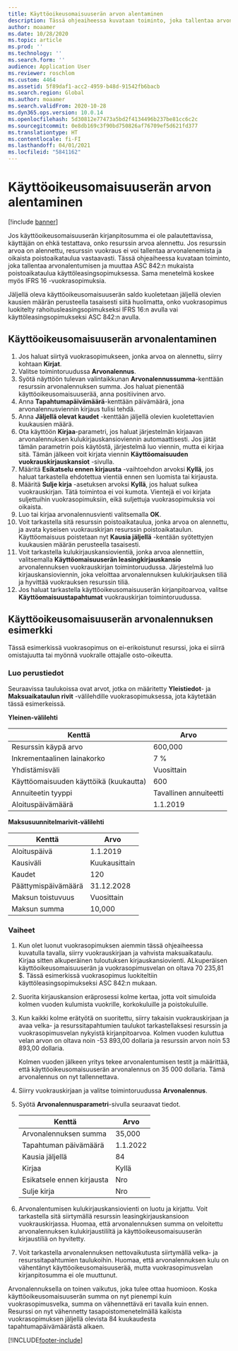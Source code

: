 ```yaml
---
title: Käyttöoikeusomaisuuserän arvon alentaminen
description: Tässä ohjeaiheessa kuvataan toiminto, joka tallentaa arvonalentumisen ja muuttaa ASC 842:n mukaista resurssin poistoaikataulua käyttöleasingsopimuksessa.
author: moaamer
ms.date: 10/28/2020
ms.topic: article
ms.prod: ''
ms.technology: ''
ms.search.form: ''
audience: Application User
ms.reviewer: roschlom
ms.custom: 4464
ms.assetid: 5f89daf1-acc2-4959-b48d-91542fb6bacb
ms.search.region: Global
ms.author: moaamer
ms.search.validFrom: 2020-10-28
ms.dyn365.ops.version: 10.0.14
ms.openlocfilehash: 5d30812e77473a5bd2f4134496b237be81cc6c2c
ms.sourcegitcommit: 0e8db169c3f90bd750826af76709ef5d621fd377
ms.translationtype: HT
ms.contentlocale: fi-FI
ms.lasthandoff: 04/01/2021
ms.locfileid: "5841162"
---
```

# <a name="impair-right-of-use-assets"></a>Käyttöoikeusomaisuuserän arvon alentaminen

[!include [banner](../includes/banner.md)]

Jos käyttöoikeusomaisuuserän kirjanpitosumma ei ole palautettavissa, käyttäjän on ehkä testattava, onko resurssin arvoa alennettu. Jos resurssin arvoa on alennettu, resurssin vuokraus ei voi tallentaa arvonalenemista ja oikaista poistoaikataulua vastaavasti. Tässä ohjeaiheessa kuvataan toiminto, joka tallentaa arvonalentumisen ja muuttaa ASC 842:n mukaista poistoaikataulua käyttöleasingsopimuksessa. Sama menetelmä koskee myös IFRS 16 -vuokrasopimuksia.

Jäljellä oleva käyttöoikeusomaisuuserän saldo kuoletetaan jäljellä olevien kausien määrän perusteella tasaisesti siitä huolimatta, onko vuokrasopimus luokitelty rahoitusleasingsopimukseksi IFRS 16:n avulla vai käyttöleasingsopimukseksi ASC 842:n avulla.

## <a name="impair-an-rou-asset"></a>Käyttöoikeusomaisuuserän arvonalentaminen

1. Jos haluat siirtyä vuokrasopimukseen, jonka arvoa on alennettu, siirry kohtaan **Kirjat**.
2. Valitse toimintoruudussa **Arvonalennus**.
3. Syötä näyttöön tulevan valintaikkunan **Arvonalennussumma**-kenttään resurssin arvonalennuksen summa. Jos haluat pienentää käyttöoikeusomaisuuserää, anna positiivinen arvo.
4. Anna **Tapahtumapäivämäärä**-kenttään päivämäärä, jona arvonalennusviennin kirjaus tulisi tehdä.
5. Anna **Jäljellä olevat kaudet** -kenttään jäljellä olevien kuoletettavien kuukausien määrä.
6. Ota käyttöön **Kirjaa**-parametri, jos haluat järjestelmän kirjaavan arvonalennuksen kulukirjauskansioviennin automaattisesti. Jos jätät tämän parametrin pois käytöstä, järjestelmä luo viennin, mutta ei kirjaa sitä. Tämän jälkeen voit kirjata viennin **Käyttöomaisuuden vuokrauskirjauskansiot** -sivulla.
7. Määritä **Esikatselu ennen kirjausta** -vaihtoehdon arvoksi **Kyllä**, jos haluat tarkastella ehdotettua vientiä ennen sen luomista tai kirjausta.
8. Määritä **Sulje kirja** -asetuksen arvoksi **Kyllä**, jos haluat sulkea vuokrauskirjan. Tätä toimintoa ei voi kumota. Vientejä ei voi kirjata suljettuihin vuokrasopimuksiin, eikä suljettuja vuokrasopimuksia voi oikaista.
9. Luo tai kirjaa arvonalennusvienti valitsemalla **OK**.
10. Voit tarkastella sitä resurssin poistoaikataulua, jonka arvoa on alennettu, ja avata kyseisen vuokrauskirjan resurssin poistoaikataulun. Käyttöomaisuus poistetaan nyt **Kausia jäljellä** -kentään syötettyjen kuukausien määrän perusteella tasaisesti.
11. Voit tarkastella kulukirjauskansiovientiä, jonka arvoa alennettiin, valitsemalla **Käyttöomaisuuserän leasingkirjauskansio** arvonalennuksen vuokrauskirjan toimintoruudussa. Järjestelmä luo kirjauskansioviennin, joka veloittaa arvonalennuksen kulukirjauksen tiliä ja hyvittää vuokrauksen resurssin tiliä.
12. Jos haluat tarkastella käyttöoikeusomaisuuserän kirjanpitoarvoa, valitse **Käyttöomaisuustapahtumat** vuokrauskirjan toimintoruudussa.

## <a name="example-of-rou-asset-impairment"></a>Käyttöoikeusomaisuuserän arvonalennuksen esimerkki

Tässä esimerkissä vuokrasopimus on ei-erikoistunut resurssi, joka ei siirrä omistajuutta tai myönnä vuokralle ottajalle osto-oikeutta.

### <a name="setup"></a>Luo perustiedot

Seuraavissa taulukoissa ovat arvot, jotka on määritetty **Yleistiedot**- ja **Maksuaikataulun rivit** -välilehdille vuokrasopimuksessa, jota käytetään tässä esimerkeissä.

**Yleinen-välilehti**

| Kenttä                      | Arvo            |
|----------------------------|------------------|
| Resurssin käypä arvo    | 600,000          |
| Inkrementaalinen lainakorko | 7 %               |
| Yhdistämisväli       | Vuosittain         |
| Käyttöomaisuuden käyttöikä (kuukautta) | 600              |
| Annuiteetin tyyppi               | Tavallinen annuiteetti |
| Aloituspäivämäärä          | 1.1.2019       |

**Maksusuunnitelmarivit-välilehti**

| Kenttä             | Arvo      |
|-------------------|------------|
| Aloituspäivä        | 1.1.2019   |
| Kausiväli   | Kuukausittain    |
| Kaudet           | 120        |
| Päättymispäivämäärä          | 31.12.2028 |
| Maksun toistuvuus | Vuosittain   |
| Maksun summa    | 10,000     |

### <a name="steps"></a>Vaiheet

1. Kun olet luonut vuokrasopimuksen aiemmin tässä ohjeaiheessa kuvatulla tavalla, siirry vuokrauskirjaan ja vahvista maksuaikataulu. Kirjaa sitten alkuperäinen tuloutuksen kirjauskansiovienti. ALkuperäisen käyttöoikeusomaisuuserän ja vuokrasopimusvelan on oltava 70 235,81 $. Tässä esimerkissä vuokrasopimus luokiteltiin käyttöleasingsopimukseksi ASC 842:n mukaan.
2. Suorita kirjauskansion eräprosessi kolme kertaa, jotta voit simuloida kolmen vuoden kulumista vuokrille, korkokuluille ja poistokuluille.
3. Kun kaikki kolme erätyötä on suoritettu, siirry takaisin vuokrauskirjaan ja avaa velka- ja resurssitapahtumien taulukot tarkastellaksesi resurssin ja vuokrasopimusvelan nykyistä kirjanpitoarvoa. Kolmen vuoden kuluttua velan arvon on oltava noin -53 893,00 dollaria ja resurssin arvon noin 53 893,00 dollaria. 

    Kolmen vuoden jälkeen yritys tekee arvonalentumisen testit ja määrittää, että käyttöoikeusomaisuuserän arvonalennus on 35 000 dollaria. Tämä arvonalennus on nyt tallennettava.
    
4. Siirry vuokrauskirjaan ja valitse toimintoruudussa **Arvonalennus**.
5. Syötä **Arvonalennusparametri**-sivulla seuraavat tiedot.

    | Kenttä                  | Arvo    |
    |------------------------|----------|
    | Arvonalennuksen summa      | 35,000   |
    | Tapahtuman päivämäärä       | 1.1.2022 |
    | Kausia jäljellä      | 84       |
    | Kirjaa                   | Kyllä      |
    | Esikatsele ennen kirjausta | Nro       |
    | Sulje kirja             | Nro       |

6. Arvonalentumisen kulukirjauskansiovienti on luotu ja kirjattu. Voit tarkastella sitä siirtymällä resurssin leasingkirjauskansioon vuokrauskirjassa. Huomaa, että arvonalennuksen summa on veloitettu arvonalennuksen kulukirjaustililtä ja käyttöoikeusomaisuuserän kirjaustiliä on hyvitetty.
7. Voit tarkastella arvonalennuksen nettovaikutusta siirtymällä velka- ja resurssitapahtumien taulukoihin. Huomaa, että arvonalennuksen kulu on vähentänyt käyttöoikeusomaisuuserää, mutta vuokrasopimusvelan kirjanpitosumma ei ole muuttunut.

Arvonalennuksella on toinen vaikutus, joka tulee ottaa huomioon. Koska käyttöoikeusomaisuuserän summa on nyt pienempi kuin vuokrasopimusvelka, summa on vähennettävä eri tavalla kuin ennen. Resurssi on nyt vähennetty tasapoistomenetelmällä kaikista vuokrasopimuksen jäljellä olevista 84 kuukaudesta tapahtumapäivämäärästä alkaen.


[!INCLUDE[footer-include](../../includes/footer-banner.md)]